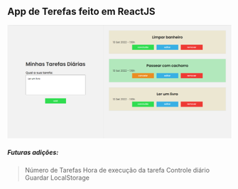 ## App de Terefas feito em ReactJS

![imagem do projeto tasks](https://raw.githubusercontent.com/mjrdev/apptasks/main/public/project_img.png)
##### Futuras adições:

> Número de Tarefas
> Hora de execução da tarefa
> Controle diário
> Guardar LocalStorage


